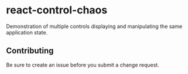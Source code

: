# react-control-chaos

Demonstration of multiple controls displaying and manipulating the same application
state.

## Contributing

Be sure to create an issue before you submit a change request.
